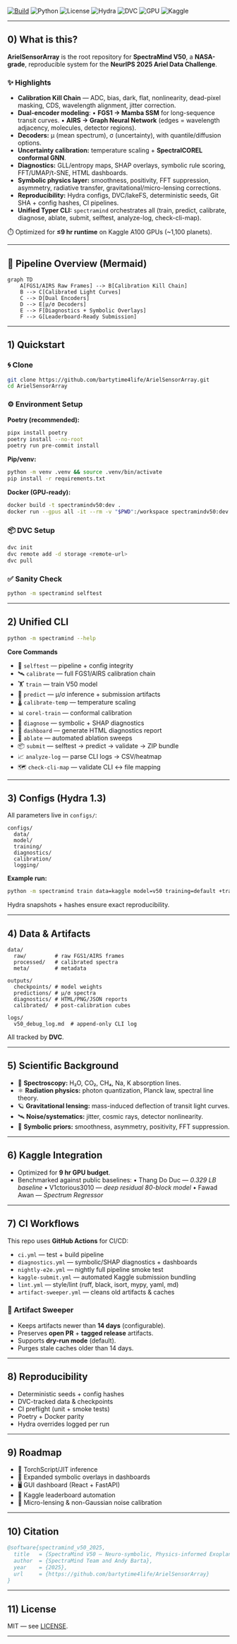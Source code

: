
[![Build](https://img.shields.io/badge/CI-GitHub_Actions-blue.svg)](./.github/workflows/ci.yml)
![Python](https://img.shields.io/badge/python-3.10%2B-3776AB)
![License](https://img.shields.io/badge/license-MIT-green)
![Hydra](https://img.shields.io/badge/config-Hydra_1.3-blueviolet)
![DVC](https://img.shields.io/badge/data-DVC_3.x-945DD6)
![GPU](https://img.shields.io/badge/CUDA-12.x-76B900)
![Kaggle](https://img.shields.io/badge/platform-Kaggle-20BEFF)

---

## 0) What is this?

**ArielSensorArray** is the root repository for **SpectraMind V50**, a **NASA-grade**, reproducible system for the **NeurIPS 2025 Ariel Data Challenge**.

### ✨ Highlights

* **Calibration Kill Chain** — ADC, bias, dark, flat, nonlinearity, dead-pixel masking, CDS, wavelength alignment, jitter correction.
* **Dual-encoder modeling**:
  • **FGS1 → Mamba SSM** for long-sequence transit curves.
  • **AIRS → Graph Neural Network** (edges = wavelength adjacency, molecules, detector regions).
* **Decoders:** μ (mean spectrum), σ (uncertainty), with quantile/diffusion options.
* **Uncertainty calibration:** temperature scaling + **SpectralCOREL conformal GNN**.
* **Diagnostics:** GLL/entropy maps, SHAP overlays, symbolic rule scoring, FFT/UMAP/t-SNE, HTML dashboards.
* **Symbolic physics layer:** smoothness, positivity, FFT suppression, asymmetry, radiative transfer, gravitational/micro-lensing corrections.
* **Reproducibility:** Hydra configs, DVC/lakeFS, deterministic seeds, Git SHA + config hashes, CI pipelines.
* **Unified Typer CLI:** `spectramind` orchestrates all (train, predict, calibrate, diagnose, ablate, submit, selftest, analyze-log, check-cli-map).

⏱️ Optimized for **≤9 hr runtime** on Kaggle A100 GPUs (\~1,100 planets).

---

## 🌌 Pipeline Overview (Mermaid)

```mermaid
graph TD
    A[FGS1/AIRS Raw Frames] --> B[Calibration Kill Chain]
    B --> C[Calibrated Light Curves]
    C --> D[Dual Encoders]
    D --> E[μ/σ Decoders]
    E --> F[Diagnostics + Symbolic Overlays]
    F --> G[Leaderboard-Ready Submission]
```

---

## 1) Quickstart

### 🌀 Clone

```bash
git clone https://github.com/bartytime4life/ArielSensorArray.git
cd ArielSensorArray
```

### ⚙️ Environment Setup

**Poetry (recommended):**

```bash
pipx install poetry
poetry install --no-root
poetry run pre-commit install
```

**Pip/venv:**

```bash
python -m venv .venv && source .venv/bin/activate
pip install -r requirements.txt
```

**Docker (GPU-ready):**

```bash
docker build -t spectramindv50:dev .
docker run --gpus all -it --rm -v "$PWD":/workspace spectramindv50:dev bash
```

### 📦 DVC Setup

```bash
dvc init
dvc remote add -d storage <remote-url>
dvc pull
```

### ✅ Sanity Check

```bash
python -m spectramind selftest
```

---

## 2) Unified CLI

```bash
python -m spectramind --help
```

**Core Commands**

* 🔬 `selftest` — pipeline + config integrity
* 🛰️ `calibrate` — full FGS1/AIRS calibration chain
* 🏋️ `train` — train V50 model
* 🔮 `predict` — μ/σ inference + submission artifacts
* 🌡️ `calibrate-temp` — temperature scaling
* 📊 `corel-train` — conformal calibration
* 🧩 `diagnose` — symbolic + SHAP diagnostics
* 📑 `dashboard` — generate HTML diagnostics report
* 🔧 `ablate` — automated ablation sweeps
* 📦 `submit` — selftest → predict → validate → ZIP bundle
* 📈 `analyze-log` — parse CLI logs → CSV/heatmap
* 🗺️ `check-cli-map` — validate CLI ↔ file mapping

---

## 3) Configs (Hydra 1.3)

All parameters live in `configs/`:

```
configs/
  data/
  model/
  training/
  diagnostics/
  calibration/
  logging/
```

**Example run:**

```bash
python -m spectramind train data=kaggle model=v50 training=default +training.seed=1337
```

Hydra snapshots + hashes ensure exact reproducibility.

---

## 4) Data & Artifacts

```
data/
  raw/         # raw FGS1/AIRS frames
  processed/   # calibrated spectra
  meta/        # metadata

outputs/
  checkpoints/ # model weights
  predictions/ # μ/σ spectra
  diagnostics/ # HTML/PNG/JSON reports
  calibrated/  # post-calibration cubes

logs/
  v50_debug_log.md  # append-only CLI log
```

All tracked by **DVC**.

---

## 5) Scientific Background

* 🌌 **Spectroscopy:** H₂O, CO₂, CH₄, Na, K absorption lines.
* ⚛️ **Radiation physics:** photon quantization, Planck law, spectral line theory.
* 🪐 **Gravitational lensing:** mass-induced deflection of transit light curves.
* 🛰️ **Noise/systematics:** jitter, cosmic rays, detector nonlinearity.
* 🧮 **Symbolic priors:** smoothness, asymmetry, positivity, FFT suppression.

---

## 6) Kaggle Integration

* Optimized for **9 hr GPU budget**.
* Benchmarked against public baselines:
  • Thang Do Duc — *0.329 LB baseline*
  • V1ctorious3010 — *deep residual 80-block model*
  • Fawad Awan — *Spectrum Regressor*

---

## 7) CI Workflows

This repo uses **GitHub Actions** for CI/CD:

* `ci.yml` — test + build pipeline
* `diagnostics.yml` — symbolic/SHAP diagnostics + dashboards
* `nightly-e2e.yml` — nightly full pipeline smoke test
* `kaggle-submit.yml` — automated Kaggle submission bundling
* `lint.yml` — style/lint (ruff, black, isort, mypy, yaml, md)
* `artifact-sweeper.yml` — cleans old artifacts & caches

### 🧹 Artifact Sweeper

* Keeps artifacts newer than **14 days** (configurable).
* Preserves **open PR** + **tagged release** artifacts.
* Supports **dry-run mode** (default).
* Purges stale caches older than 14 days.

---

## 8) Reproducibility

* Deterministic seeds + config hashes
* DVC-tracked data & checkpoints
* CI preflight (unit + smoke tests)
* Poetry + Docker parity
* Hydra overrides logged per run

---

## 9) Roadmap

* 🚀 TorchScript/JIT inference
* 🎨 Expanded symbolic overlays in dashboards
* 🖥️ GUI dashboard (React + FastAPI)
* 🤖 Kaggle leaderboard automation
* 🌠 Micro-lensing & non-Gaussian noise calibration

---

## 10) Citation

```bibtex
@software{spectramind_v50_2025,
  title   = {SpectraMind V50 — Neuro-symbolic, Physics-informed Exoplanet Spectroscopy},
  author  = {SpectraMind Team and Andy Barta},
  year    = {2025},
  url     = {https://github.com/bartytime4life/ArielSensorArray}
}
```

---

## 11) License

MIT — see [LICENSE](./LICENSE).

---
